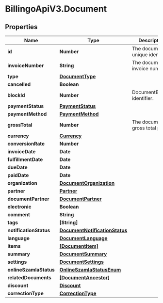 # BillingoApiV3.Document

## Properties
Name | Type | Description | Notes
------------ | ------------- | ------------- | -------------
**id** | **Number** | The document&#x27;s unique identifier. | [optional] 
**invoiceNumber** | **String** | The document&#x27;s invoice number. | [optional] 
**type** | [**DocumentType**](DocumentType.md) |  | [optional] 
**cancelled** | **Boolean** |  | [optional] 
**blockId** | **Number** | DocumentBlock&#x27;s identifier. | [optional] 
**paymentStatus** | [**PaymentStatus**](PaymentStatus.md) |  | [optional] 
**paymentMethod** | [**PaymentMethod**](PaymentMethod.md) |  | [optional] 
**grossTotal** | **Number** | The document&#x27;s gross total price. | [optional] 
**currency** | [**Currency**](Currency.md) |  | [optional] 
**conversionRate** | **Number** |  | [optional] 
**invoiceDate** | **Date** |  | [optional] 
**fulfillmentDate** | **Date** |  | [optional] 
**dueDate** | **Date** |  | [optional] 
**paidDate** | **Date** |  | [optional] 
**organization** | [**DocumentOrganization**](DocumentOrganization.md) |  | [optional] 
**partner** | [**Partner**](Partner.md) |  | [optional] 
**documentPartner** | [**DocumentPartner**](DocumentPartner.md) |  | [optional] 
**electronic** | **Boolean** |  | [optional] 
**comment** | **String** |  | [optional] 
**tags** | **[String]** |  | [optional] 
**notificationStatus** | [**DocumentNotificationStatus**](DocumentNotificationStatus.md) |  | [optional] 
**language** | [**DocumentLanguage**](DocumentLanguage.md) |  | [optional] 
**items** | [**[DocumentItem]**](DocumentItem.md) |  | [optional] 
**summary** | [**DocumentSummary**](DocumentSummary.md) |  | [optional] 
**settings** | [**DocumentSettings**](DocumentSettings.md) |  | [optional] 
**onlineSzamlaStatus** | [**OnlineSzamlaStatusEnum**](OnlineSzamlaStatusEnum.md) |  | [optional] 
**relatedDocuments** | [**[DocumentAncestor]**](DocumentAncestor.md) |  | [optional] 
**discount** | [**Discount**](Discount.md) |  | [optional] 
**correctionType** | [**CorrectionType**](CorrectionType.md) |  | [optional] 
